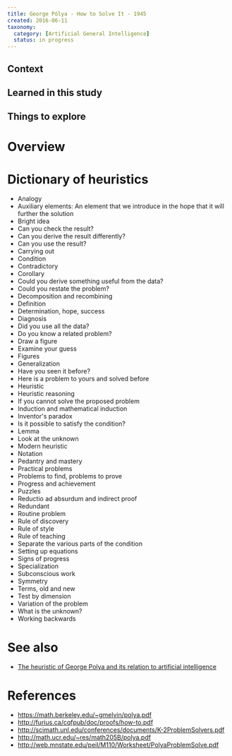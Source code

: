 ```yaml
---
title: George Pólya - How to Solve It - 1945
created: 2016-06-11
taxonomy:
  category: [Artificial General Intelligence]
  status: in progress
---
```


## Context

## Learned in this study

## Things to explore

# Overview

# Dictionary of heuristics
* Analogy
* Auxiliary elements: An element that we introduce in the hope that it will further the solution
* Bright idea
* Can you check the result?
* Can you derive the result differently?
* Can you use the result?
* Carrying out
* Condition
* Contradictory
* Corollary
* Could you derive something useful from the data?
* Could you restate the problem?
* Decomposition and recombining
* Definition
* Determination, hope, success
* Diagnosis
* Did you use all the data?
* Do you know a related problem?
* Draw a figure
* Examine your guess
* Figures
* Generalization
* Have you seen it before?
* Here is a problem to yours and solved before
* Heuristic
* Heuristic reasoning
* If you cannot solve the proposed problem
* Induction and mathematical induction
* Inventor's paradox
* Is it possible to satisfy the condition?
* Lemma
* Look at the unknown
* Modern heuristic
* Notation
* Pedantry and mastery
* Practical problems
* Problems to find, problems to prove
* Progress and achievement
* Puzzles
* Reductio ad absurdum and indirect proof
* Redundant
* Routine problem
* Rule of discovery
* Rule of style
* Rule of teaching
* Separate the various parts of the condition
* Setting up equations
* Signs of progress
* Specialization
* Subconscious work
* Symmetry
* Terms, old and new
* Test by dimension
* Variation of the problem
* What is the unknown?
* Working backwards

# See also
* [The heuristic of George Polya and its relation to artificial intelligence](../../papers/allen-newell-the-heuristic-of-george-polya-and-its-relation-to-artificial-intelligence/article.md)

# References
* https://math.berkeley.edu/~gmelvin/polya.pdf
* http://furius.ca/cqfpub/doc/proofs/how-to.pdf
* http://scimath.unl.edu/conferences/documents/K-2ProblemSolvers.pdf
* http://math.ucr.edu/~res/math205B/polya.pdf
* http://web.mnstate.edu/peil/M110/Worksheet/PolyaProblemSolve.pdf
